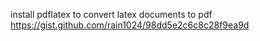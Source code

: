 install pdflatex to convert latex documents to pdf
https://gist.github.com/rain1024/98dd5e2c6c8c28f9ea9d
